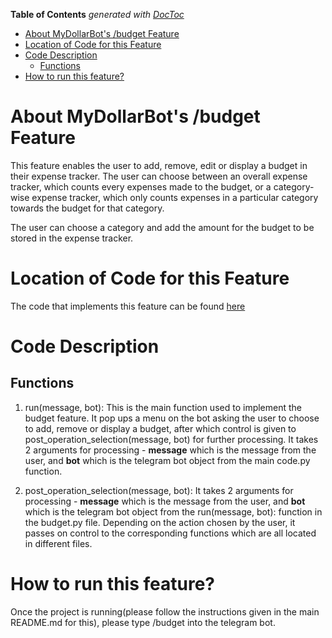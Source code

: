 <!-- START doctoc generated TOC please keep comment here to allow auto update -->
<!-- DON'T EDIT THIS SECTION, INSTEAD RE-RUN doctoc TO UPDATE -->
**Table of Contents**  *generated with [DocToc](https://github.com/thlorenz/doctoc)*

- [About MyDollarBot's /budget Feature](#about-mydollarbots-budget-feature)
- [Location of Code for this Feature](#location-of-code-for-this-feature)
- [Code Description](#code-description)
  - [Functions](#functions)
- [How to run this feature?](#how-to-run-this-feature)

<!-- END doctoc generated TOC please keep comment here to allow auto update -->

# About MyDollarBot's /budget Feature
This feature enables the user to add, remove, edit or display a budget in their expense tracker. The user can choose between an overall expense tracker, which counts every expenses made to the budget, or a category-wise expense tracker, which only counts expenses in a particular category towards the budget for that category.

The user can choose a category and add the amount for the budget to be stored in the expense tracker.

# Location of Code for this Feature
The code that implements this feature can be found [here](https://github.com/sak007/MyDollarBot-BOTGo/blob/main/code/budget.py)

# Code Description
## Functions

1. run(message, bot):
This is the main function used to implement the budget feature. It pop ups a menu on the bot asking the user to choose to add, remove or display a budget, after which control is given to post_operation_selection(message, bot) for further processing. It takes 2 arguments for processing - **message** which is the message from the user, and **bot** which is the telegram bot object from the main code.py function.

2. post_operation_selection(message, bot):
It takes 2 arguments for processing - **message** which is the message from the user, and **bot** which is the telegram bot object from the run(message, bot): function in the budget.py file. Depending on the action chosen by the user, it passes on control to the corresponding functions which are all located in different files.


# How to run this feature?
Once the project is running(please follow the instructions given in the main README.md for this), please type /budget into the telegram bot.
